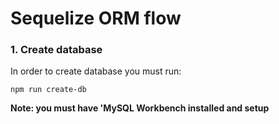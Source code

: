 <h1>Sequelize ORM flow</h1>

### 1. Create database
In order to create database you must run: </br >
```
npm run create-db
```
**Note: you must have 'MySQL Workbench installed and setup**